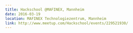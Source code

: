 ```yaml
---
title: Hackschool @MAFINEX, Mannheim
date: 2016-03-19
location: MAFINEX Technologiezentrum, Mannheim
link: http://www.meetup.com/Hackschool/events/229521930/
---
```


